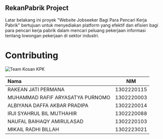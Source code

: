 
## RekanPabrik Project
Latar belakang ini proyek "Website Jobseeker Bagi Para Pencari Kerja Pabrik" bertujuan untuk menyediakan platform yang efektif dan efisien bagi para pencari kerja pabrik dalam mencari peluang pekerjaan informasi tentang lowongan pekerjaan di sektor industri.

# Contributing
![Team Kosan KPK](https://raw.githubusercontent.com/github.com/RekanPabrik/profile/foto-team.jpg)

|**Nama**| **NIM** |  
|:-------|:-----------:|
|RAKEAN JATI PERMANA|1302220115|
|MUHAMMAD RAFIF ARYASATYA PURNOMO|1302220003|
|ALBIYANA DAFFA AKBAR PRADIPA|1302220014 |
|IRJI SYAHRUL BIL MUTHAHIR|1302220088 |
|NAUFAL BAIHAQY AMIRULASAD|1302220103 |
|MIKAIL RADHI BILLAH|1302223021 |
